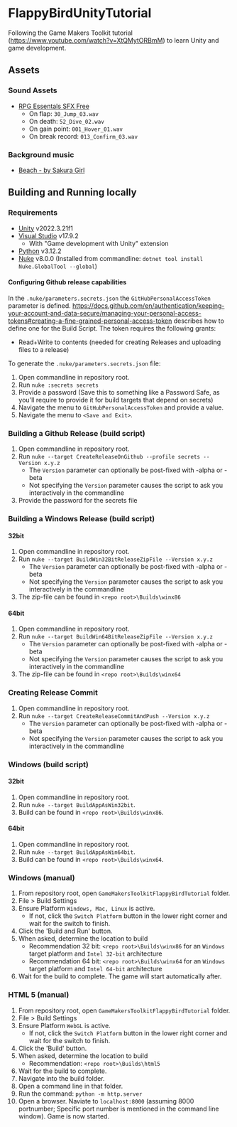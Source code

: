 # FlappyBirdUnityTutorial
Following the Game Makers Toolkit tutorial (https://www.youtube.com/watch?v=XtQMytORBmM) to learn Unity and game development.

## Assets

### Sound Assets
- [RPG Essentals SFX Free](https://leohpaz.itch.io/rpg-essentials-sfx-free)
  - On flap: `30_Jump_03.wav`
  - On death: `52_Dive_02.wav`
  - On gain point: `001_Hover_01.wav`
  - On break record: `013_Confirm_03.wav`
  
### Background music
- [Beach - by Sakura Girl](https://soundcloud.com/sakuragirl_official/beach)

## Building and Running locally

### Requirements
- [Unity](https://unity.com/releases/editor/archive) v2022.3.21f1
- [Visual Studio](https://visualstudio.microsoft.com/vs/community/) v17.9.2
	- With "Game development with Unity" extension
- [Python](https://www.python.org/downloads/) v3.12.2
- [Nuke](https://nuke.build/docs/introduction/) v8.0.0 (Installed from commandline: `dotnet tool install Nuke.GlobalTool --global`)

#### Configuring Github release capabilities
In the `.nuke/parameters.secrets.json` the `GitHubPersonalAccessToken` parameter is defined.
https://docs.github.com/en/authentication/keeping-your-account-and-data-secure/managing-your-personal-access-tokens#creating-a-fine-grained-personal-access-token describes how to define one for the Build Script.
The token requires the following grants:
- Read+Write to contents (needed for creating Releases and uploading files to a release)

To generate the `.nuke/parameters.secrets.json` file:
1. Open commandline in repository root.
2. Run `nuke :secrets secrets`
3. Provide a password (Save this to something like a Password Safe, as you'll require to provide it for build targets that depend on secrets)
4. Navigate the menu to `GitHubPersonalAccessToken` and provide a value.
5. Navigate the menu to `<Save and Exit>`.

### Building a Github Release (build script)
1. Open commandline in repository root.
2. Run `nuke --target CreateReleaseOnGithub --profile secrets --Version x.y.z`
	- The `Version` parameter can optionally be post-fixed with -alpha or -beta
	- Not specifying the `Version` parameter causes the script to ask you interactively in the commandline
3. Provide the password for the secrets file

### Building a Windows Release (build script)

#### 32bit
1. Open commandline in repository root.
2. Run `nuke --target BuildWin32BitReleaseZipFile --Version x.y.z`
	- The `Version` parameter can optionally be post-fixed with -alpha or -beta
	- Not specifying the `Version` parameter causes the script to ask you interactively in the commandline
3. The zip-file can be found in `<repo root>\Builds\winx86`
#### 64bit 
1. Open commandline in repository root.
2. Run `nuke --target BuildWin64BitReleaseZipFile --Version x.y.z`
	- The `Version` parameter can optionally be post-fixed with -alpha or -beta
	- Not specifying the `Version` parameter causes the script to ask you interactively in the commandline
3. The zip-file can be found in `<repo root>\Builds\winx64`

### Creating Release Commit
1. Open commandline in repository root.
2. Run `nuke --target CreateReleaseCommitAndPush --Version x.y.z`
	- The `Version` parameter can optionally be post-fixed with -alpha or -beta
	- Not specifying the `Version` parameter causes the script to ask you interactively in the commandline

### Windows (build script)

#### 32bit
1. Open commandline in repository root.
2. Run `nuke --target BuildAppAsWin32bit`.
3. Build can be found in `<repo root>\Builds\winx86`.

#### 64bit
1. Open commandline in repository root.
2. Run `nuke --target BuildAppAsWin64bit`.
3. Build can be found in `<repo root>\Builds\winx64`.

### Windows (manual)
1. From repository root, open `GameMakersToolkitFlappyBirdTutorial` folder.
2. File > Build Settings
3. Ensure Platform `Windows, Mac, Linux` is active.
	- If not, click the `Switch Platform` button in the lower right corner and wait for the switch to finish.
4. Click the 'Build and Run' button.
5. When asked, determine the location to build
	- Recommendation 32 bit: `<repo root>\Builds\winx86` for an `Windows` target platform and `Intel 32-bit` architecture
	- Recommendation 64 bit: `<repo root>\Builds\winx64` for an `Windows` target platform and `Intel 64-bit` architecture
6. Wait for the build to complete. The game will start automatically after.

### HTML 5 (manual)
1. From repository root, open `GameMakersToolkitFlappyBirdTutorial` folder.
2. File > Build Settings
3. Ensure Platform `WebGL` is active.
	- If not, click the `Switch Platform` button in the lower right corner and wait for the switch to finish.
4. Click the 'Build' button.
5. When asked, determine the location to build
	- Recommendation: `<repo root>\Builds\html5`
6. Wait for the build to complete.
7. Navigate into the build folder.
8. Open a command line in that folder.
9. Run the command: `python -m http.server`
10. Open a browser. Naviate to `localhost:8000` (assuming 8000 portnumber; Specific port number is mentioned in the command line window). Game is now started.